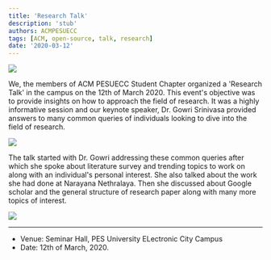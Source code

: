 ```yaml
---
title: 'Research Talk'
description: 'stub'
authors: ACMPESUECC
tags: [ACM, open-source, talk, research]
date: '2020-03-12'
---
```


![](https://raw.githubusercontent.com/acmpesuecc/acmpesuecc.github.io/master/img/res_card.png)

We, the members of ACM PESUECC Student Chapter organized a 'Research Talk' in
the campus on the 12th of March 2020. This event's objective was to provide
insights on how to approach the field of research. It was a highly informative
session and our keynote speaker, Dr. Gowri Srinivasa provided answers to many
common queries of individuals looking to dive into the field of research. 

![](https://raw.githubusercontent.com/acmpesuecc/acmpesuecc.github.io/master/img/talk_hall.jpg)

The talk started with Dr. Gowri addressing these common queries after which she
spoke about literature survey and trending topics to work on along with an
individual's personal interest. She also talked about the work she had done at
Narayana Nethralaya. Then she discussed about Google scholar and the general
structure of research paper along with many more topics of interest.

![](https://raw.githubusercontent.com/acmpesuecc/acmpesuecc.github.io/master/img/res_interaction.jpg)

---
- Venue: Seminar Hall, PES University ELectronic City Campus
- Date: 12th of March, 2020. 
